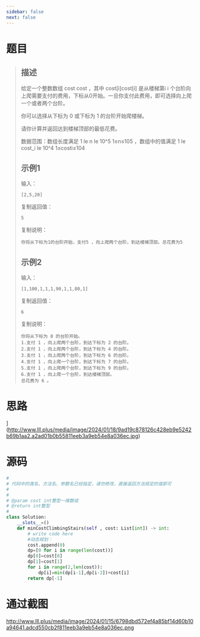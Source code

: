 ```yaml
---
sidebar: false
next: false
---
```

<BlogInfo/>

# 题目

> ## 描述
> 
> 给定一个整数数组 cost cost  ，其中 cost[i]cost[i]  是从楼梯第i i
> 个台阶向上爬需要支付的费用，下标从0开始。一旦你支付此费用，即可选择向上爬一个或者两个台阶。
> 
> 你可以选择从下标为 0 或下标为 1 的台阶开始爬楼梯。
> 
> 请你计算并返回达到楼梯顶部的最低花费。
> 
> 数据范围：数组长度满足 1 le n le 10^5 1≤n≤105  ，数组中的值满足 1 le cost_i le 10^4
> 1≤costi​≤104
> 
> ## 示例1
> 
> 输入：
> 
> ```
> [2,5,20]
> ```
> 
> 复制返回值：
> 
> ```
> 5
> ```
> 
> 复制说明：
> 
> ```
> 你将从下标为1的台阶开始，支付5 ，向上爬两个台阶，到达楼梯顶部。总花费为5
> ```
> 
> ## 示例2
> 
> 输入：
> 
> ```
> [1,100,1,1,1,90,1,1,80,1]
> ```
> 
> 复制返回值：
> 
> ```
> 6
> ```
> 
> 复制说明：
> 
> ```
> 你将从下标为 0 的台阶开始。
> 1.支付 1 ，向上爬两个台阶，到达下标为 2 的台阶。
> 2.支付 1 ，向上爬两个台阶，到达下标为 4 的台阶。
> 3.支付 1 ，向上爬两个台阶，到达下标为 6 的台阶。
> 4.支付 1 ，向上爬一个台阶，到达下标为 7 的台阶。
> 5.支付 1 ，向上爬两个台阶，到达下标为 9 的台阶。
> 6.支付 1 ，向上爬一个台阶，到达楼梯顶部。
> 总花费为 6 。
> ```

# 思路

](http://www.lll.plus/media/image/2024/01/18/9ad19c878126c428eb9e5242b69b1aa2.a2ad01b0b55811eeb3a9eb54e8a036ec.jpg)

# 源码

```python
#
# 代码中的类名、方法名、参数名已经指定，请勿修改，直接返回方法规定的值即可
#
# 
# @param cost int整型一维数组 
# @return int整型
#
class Solution:
    __slots__=()
    def minCostClimbingStairs(self , cost: List[int]) -> int:
        # write code here
        #动态规划：
        cost.append(0)
        dp=[0 for i in range(len(cost))]
        dp[0]=cost[0]
        dp[1]=cost[1]
        for i in range(2,len(cost)):
            dp[i]=min(dp[i-1],dp[i-2])+cost[i]
        return dp[-1]
```

# 通过截图

http://www.lll.plus/media/image/2024/01/15/6798dbd572ef4a85bf14d60b10a94641.adcd550cb2f811eeb3a9eb54e8a036ec.png

<ActionBox />
        
<style>#top-box {margin-top:0.5rem!important;}</style>